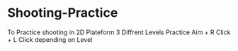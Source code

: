 # Shooting-Practice
To Practice shooting in 2D Plateform
3 Diffrent Levels
Practice Aim + R Click + L Click depending on Level
